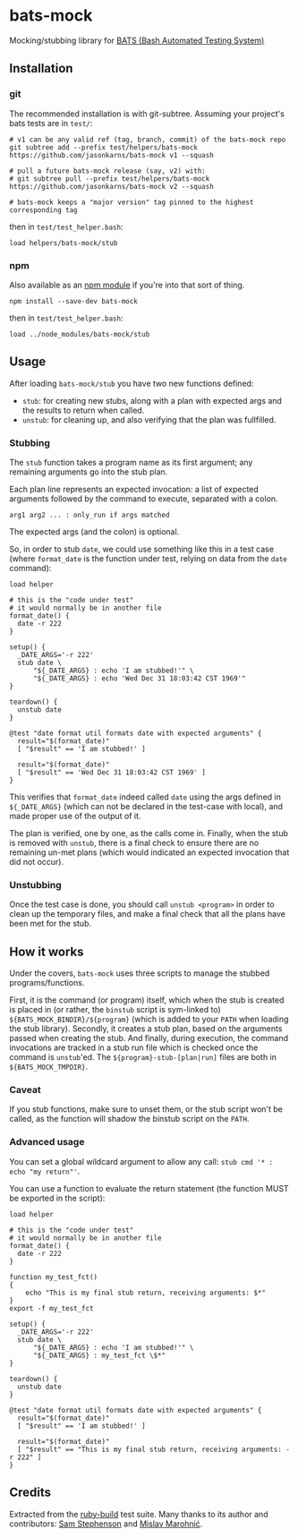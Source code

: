 # bats-mock

Mocking/stubbing library for [BATS (Bash Automated Testing System)][bats-core]

## Installation

### git

The recommended installation is with git-subtree.
Assuming your project's bats tests are in `test/`:

```console
# v1 can be any valid ref (tag, branch, commit) of the bats-mock repo
git subtree add --prefix test/helpers/bats-mock https://github.com/jasonkarns/bats-mock v1 --squash

# pull a future bats-mock release (say, v2) with:
# git subtree pull --prefix test/helpers/bats-mock https://github.com/jasonkarns/bats-mock v2 --squash

# bats-mock keeps a "major version" tag pinned to the highest corresponding tag
```

then in `test/test_helper.bash`:

```bats
load helpers/bats-mock/stub
```

### npm

Also available as an [npm module](https://www.npmjs.com/package/bats-mock)
if you're into that sort of thing.

```console
npm install --save-dev bats-mock
```

then in `test/test_helper.bash`:

```bats
load ../node_modules/bats-mock/stub
```

## Usage

After loading `bats-mock/stub` you have two new functions defined:

- `stub`: for creating new stubs,
  along with a plan with expected args and the results to return when called.
- `unstub`: for cleaning up, and also verifying that the plan was fullfilled.

### Stubbing

The `stub` function takes a program name as its first argument;
any remaining arguments go into the stub plan.

Each plan line represents an expected invocation:
a list of expected arguments followed by the command to execute,
separated with a colon.

```text
arg1 arg2 ... : only_run if args matched
```

The expected args (and the colon) is optional.

So, in order to stub `date`,
we could use something like this in a test case
(where `format_date` is the function under test,
relying on data from the `date` command):

```bats
load helper

# this is the "code under test"
# it would normally be in another file
format_date() {
  date -r 222
}

setup() {
  _DATE_ARGS='-r 222'
  stub date \
      "${_DATE_ARGS} : echo 'I am stubbed!'" \
      "${_DATE_ARGS} : echo 'Wed Dec 31 18:03:42 CST 1969'"
}

teardown() {
  unstub date
}

@test "date format util formats date with expected arguments" {
  result="$(format_date)"
  [ "$result" == 'I am stubbed!' ]

  result="$(format_date)"
  [ "$result" == 'Wed Dec 31 18:03:42 CST 1969' ]
}
```

This verifies that `format_date` indeed called `date`
using the args defined in `${_DATE_ARGS}`
(which can not be declared in the test-case with local),
and made proper use of the output of it.

The plan is verified, one by one, as the calls come in.
Finally, when the stub is removed with `unstub`,
there is a final check to ensure there are no remaining un-met plans
(which would indicated an expected invocation that did not occur).

### Unstubbing

Once the test case is done,
you should call `unstub <program>` in order to clean up the temporary files,
and make a final check that all the plans have been met for the stub.

## How it works

Under the covers, `bats-mock` uses three scripts to manage the stubbed programs/functions.

First, it is the command (or program) itself,
which when the stub is created is placed in
(or rather, the `binstub` script is sym-linked to)
`${BATS_MOCK_BINDIR}/${program}`
(which is added to your `PATH` when loading the stub library).
Secondly, it creates a stub plan,
based on the arguments passed when creating the stub.
And finally, during execution, the command invocations are
tracked in a stub run file which is checked once the command is `unstub`'ed.
The `${program}-stub-[plan|run]` files are both in `${BATS_MOCK_TMPDIR}`.

### Caveat

If you stub functions, make sure to unset them,
or the stub script won't be called,
as the function will shadow the binstub script on the `PATH`.

### Advanced usage

You can set a global wildcard argument to allow any call: `stub cmd '* : echo "my return"'`.

You can use a function to evaluate the return statement (the function MUST be exported in the script):

```bats
load helper

# this is the "code under test"
# it would normally be in another file
format_date() {
  date -r 222
}

function my_test_fct()
{
    echo "This is my final stub return, receiving arguments: $*"
}
export -f my_test_fct

setup() {
  _DATE_ARGS='-r 222'
  stub date \
      "${_DATE_ARGS} : echo 'I am stubbed!'" \
      "${_DATE_ARGS} : my_test_fct \$*"
}

teardown() {
  unstub date
}

@test "date format util formats date with expected arguments" {
  result="$(format_date)"
  [ "$result" == 'I am stubbed!' ]

  result="$(format_date)"
  [ "$result" == "This is my final stub return, receiving arguments: -r 222" ]
}
```

## Credits

Extracted from the [ruby-build][] test suite.
Many thanks to its author and contributors:
[Sam Stephenson][sstephenson] and [Mislav Marohnić][mislav].

[ruby-build]: https://github.com/sstephenson/ruby-build
[sstephenson]: https://github.com/sstephenson
[mislav]: https://github.com/mislav
[bats-core]: https://github.com/bats-core
